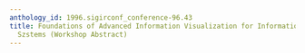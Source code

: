 ```yaml
---
anthology_id: 1996.sigirconf_conference-96.43
title: Foundations of Advanced Information Visualization for Information Retrieval
  Szstems (Workshop Abstract)
---
```

